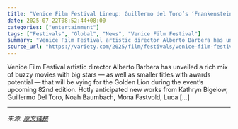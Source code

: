 ```yaml
---
title: "Venice Film Festival Lineup: Guillermo del Toro’s ‘Frankenstein,’ Yorgos Lanthimos’ ‘Bugonia’ With Emma Stone, Benny Safdie’s ‘Smashing Machine,’ Luca Guadagnino’s ‘After the Hunt’ and More"
date: 2025-07-22T08:52:44+08:00
categories: ["entertainment"]
tags: ["Festivals", "Global", "News", "Venice Film Festival"]
summary: "Venice Film Festival artistic director Alberto Barbera has unveiled a rich mix of buzzy movies with big stars — as well as smaller titles with awards potential — that will be vying for the Golden Lion"
source_url: "https://variety.com/2025/film/festivals/venice-film-festival-2025-lineup-1236465664/"
---
```


Venice Film Festival artistic director Alberto Barbera has unveiled a rich mix of buzzy movies with big stars — as well as smaller titles with awards potential — that will be vying for the Golden Lion during the event’s upcoming 82nd edition. Hotly anticipated new works from Kathryn Bigelow, Guillermo Del Toro, Noah Baumbach, Mona Fastvold, Luca [&#8230;]

---

*来源: [原文链接](https://variety.com/2025/film/festivals/venice-film-festival-2025-lineup-1236465664/)*
